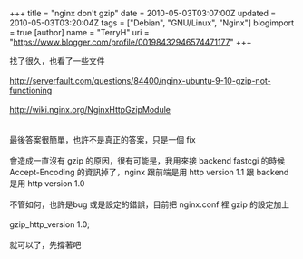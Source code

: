 +++
title = "nginx don't gzip"
date = 2010-05-03T03:07:00Z
updated = 2010-05-03T03:20:04Z
tags = ["Debian", "GNU/Linux", "Nginx"]
blogimport = true 
[author]
	name = "TerryH"
	uri = "https://www.blogger.com/profile/00198432946574471177"
+++

找了很久，也看了一些文件<br /><br /><a href="http://serverfault.com/questions/84400/nginx-ubuntu-9-10-gzip-not-functioning">http://serverfault.com/questions/84400/nginx-ubuntu-9-10-gzip-not-functioning</a><br /><br /><a href="http://wiki.nginx.org/NginxHttpGzipModule">http://wiki.nginx.org/NginxHttpGzipModule</a><br /><br /><br />最後答案很簡單，也許不是真正的答案，只是一個 fix <br /><br />會造成一直沒有 gzip 的原因，很有可能是，我用來接 backend fastcgi 的時候 Accept-Encoding 的資訊掉了，nginx 跟前端是用 http version 1.1 跟  backend 是用 http version 1.0<br /><br />不管如何，也許是bug 或是設定的錯誤，目前把 nginx.conf 裡 gzip 的設定加上<br /><br />gzip_http_version   1.0;<br /><br />就可以了，先撐著吧
